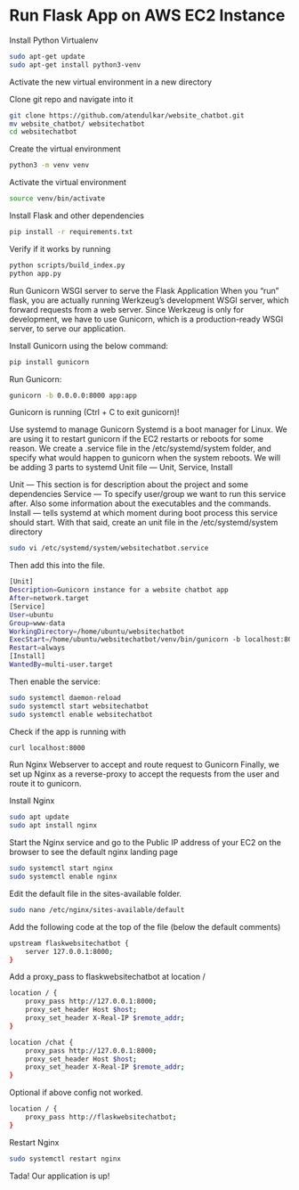 # Run Flask App on AWS EC2 Instance
Install Python Virtualenv
```bash
sudo apt-get update
sudo apt-get install python3-venv
```
Activate the new virtual environment in a new directory

Clone git repo and navigate into it
```bash
git clone https://github.com/atendulkar/website_chatbot.git 
mv website_chatbot/ websitechatbot
cd websitechatbot
```
Create the virtual environment
```bash
python3 -m venv venv
```
Activate the virtual environment
```bash
source venv/bin/activate
```
Install Flask and other dependencies
```bash
pip install -r requirements.txt
```

Verify if it works by running 
```bash
python scripts/build_index.py
python app.py
```
Run Gunicorn WSGI server to serve the Flask Application
When you “run” flask, you are actually running Werkzeug’s development WSGI server, which forward requests from a web server.
Since Werkzeug is only for development, we have to use Gunicorn, which is a production-ready WSGI server, to serve our application.

Install Gunicorn using the below command:
```bash
pip install gunicorn
```
Run Gunicorn:
```bash
gunicorn -b 0.0.0.0:8000 app:app 
```
Gunicorn is running (Ctrl + C to exit gunicorn)!

Use systemd to manage Gunicorn
Systemd is a boot manager for Linux. We are using it to restart gunicorn if the EC2 restarts or reboots for some reason.
We create a <projectname>.service file in the /etc/systemd/system folder, and specify what would happen to gunicorn when the system reboots.
We will be adding 3 parts to systemd Unit file — Unit, Service, Install

Unit — This section is for description about the project and some dependencies
Service — To specify user/group we want to run this service after. Also some information about the executables and the commands.
Install — tells systemd at which moment during boot process this service should start.
With that said, create an unit file in the /etc/systemd/system directory
	
```bash
sudo vi /etc/systemd/system/websitechatbot.service
```
Then add this into the file.
```bash
[Unit]
Description=Gunicorn instance for a website chatbot app
After=network.target
[Service]
User=ubuntu
Group=www-data
WorkingDirectory=/home/ubuntu/websitechatbot
ExecStart=/home/ubuntu/websitechatbot/venv/bin/gunicorn -b localhost:8000 app:app
Restart=always
[Install]
WantedBy=multi-user.target
```
Then enable the service:
```bash
sudo systemctl daemon-reload
sudo systemctl start websitechatbot
sudo systemctl enable websitechatbot
```
Check if the app is running with 
```bash
curl localhost:8000
```
Run Nginx Webserver to accept and route request to Gunicorn
Finally, we set up Nginx as a reverse-proxy to accept the requests from the user and route it to gunicorn.

Install Nginx 
```bash
sudo apt update
sudo apt install nginx
```
Start the Nginx service and go to the Public IP address of your EC2 on the browser to see the default nginx landing page
```bash
sudo systemctl start nginx
sudo systemctl enable nginx
```
Edit the default file in the sites-available folder.
```bash
sudo nano /etc/nginx/sites-available/default
```
Add the following code at the top of the file (below the default comments)
```bash
upstream flaskwebsitechatbot {
    server 127.0.0.1:8000;
}
```
Add a proxy_pass to flaskwebsitechatbot at location /
```bash
location / {
    proxy_pass http://127.0.0.1:8000;
    proxy_set_header Host $host;
    proxy_set_header X-Real-IP $remote_addr;
}

location /chat {
    proxy_pass http://127.0.0.1:8000;
    proxy_set_header Host $host;
    proxy_set_header X-Real-IP $remote_addr;
}

```

Optional if above config not worked.
```bash
location / {
    proxy_pass http://flaskwebsitechatbot;
}

```
Restart Nginx 
```bash
sudo systemctl restart nginx
```
Tada! Our application is up!